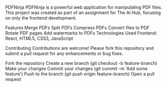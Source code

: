 PDFNinja
PDFNinja is a powerful web application for manipulating PDF files. This project was created as part of an assignment for The AI Hub, focusing on only the frontend development.

Features
Merge PDFs
Split PDFs
Compress PDFs
Convert files to PDF
Rotate PDF pages
Add watermarks to PDFs
Technologies Used
Frontend: React, HTML5, CSS3, JavaScript


Contributing
Contributions are welcome! Please fork this repository and submit a pull request for any enhancements or bug fixes.

Fork the repository
Create a new branch (git checkout -b feature-branch)
Make your changes
Commit your changes (git commit -m 'Add some feature')
Push to the branch (git push origin feature-branch)
Open a pull request
